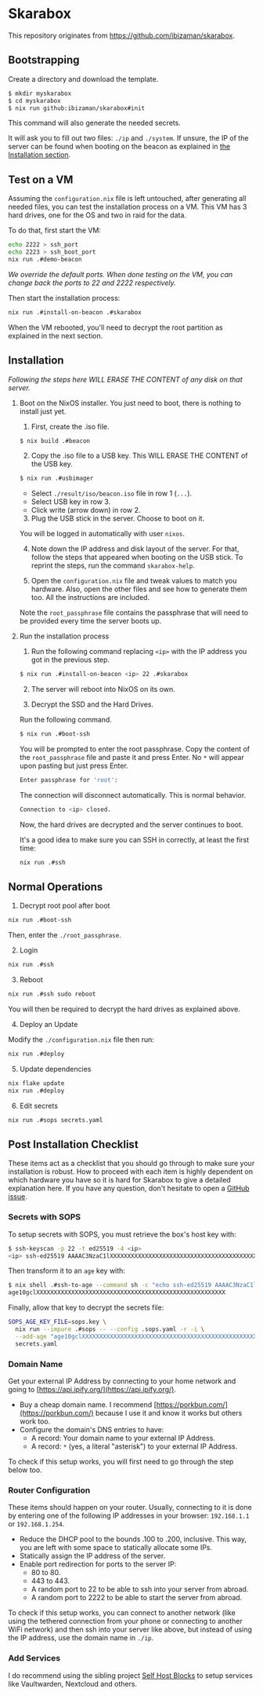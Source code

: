 # Skarabox

This repository originates from https://github.com/ibizaman/skarabox.

## Bootstrapping

Create a directory and download the template.

```bash
$ mkdir myskarabox
$ cd myskarabox
$ nix run github:ibizaman/skarabox#init
```

This command will also generate the needed secrets.

It will ask you to fill out two files: `./ip` and `./system`.
If unsure, the IP of the server can be found when booting on the beacon
as explained in [the Installation section](#Installation).

## Test on a VM

Assuming the `configuration.nix` file is left untouched,
after generating all needed files,
you can test the installation process on a VM.
This VM has 3 hard drives, one for the OS
and two in raid for the data.

To do that, first start the VM:

```bash
echo 2222 > ssh_port
echo 2223 > ssh_boot_port
nix run .#demo-beacon
```

_We override the default ports. When done testing on the VM,
you can change back the ports to 22 and 2222 respectively._

Then start the installation process:


```bash
nix run .#install-on-beacon .#skarabox
```

When the VM rebooted, you'll need to decrypt the root partition
as explained in the next section.

## Installation

_Following the steps here WILL ERASE THE CONTENT of any disk on that server._

1. Boot on the NixOS installer. You just need to boot, there is nothing to install just yet.

   1. First, create the .iso file.

   ```bash
   $ nix build .#beacon
   ```

   2. Copy the .iso file to a USB key. This WILL ERASE THE CONTENT of the USB key.

   ```bash
   $ nix run .#usbimager
   ```

   - Select `./result/iso/beacon.iso` file in row 1 (`...`).
   - Select USB key in row 3.
   - Click write (arrow down) in row 2.

   3. Plug the USB stick in the server. Choose to boot on it.

   You will be logged in automatically with user `nixos`.

   4. Note down the IP address and disk layout of the server.
      For that, follow the steps that appeared when booting on the USB stick.
      To reprint the steps, run the command `skarabox-help`.

   5. Open the `configuration.nix` file and tweak values to match you hardware.
      Also, open the other files and see how to generate them too.
      All the instructions are included.

   Note the `root_passphrase` file contains the passphrase
   that will need to be provided every time the server boots up.

2. Run the installation process

   1. Run the following command replacing `<ip>` with the IP address you got in the previous step.

   ```bash
   $ nix run .#install-on-beacon <ip> 22 .#skarabox
   ```

   2. The server will reboot into NixOS on its own.

   3. Decrypt the SSD and the Hard Drives.

   Run the following command.

   ```bash
   $ nix run .#boot-ssh
   ```

   You will be prompted to enter the root passphrase.
   Copy the content of the `root_passphrase` file and paste it and press Enter.
   No `*` will appear upon pasting but just press Enter.

   ```bash
   Enter passphrase for 'root':
   ```

   The connection will disconnect automatically.
   This is normal behavior.

   ```bash
   Connection to <ip> closed.
   ```

   Now, the hard drives are decrypted and the server continues to boot.

   It's a good idea to make sure you can SSH in correctly, at least the first time:

   ```bash
   nix run .#ssh
   ```

## Normal Operations

1. Decrypt root pool after boot

```bash
nix run .#boot-ssh
```

Then, enter the `./root_passphrase`.

2. Login

```bash
nix run .#ssh
```

3. Reboot

```bash
nix run .#ssh sudo reboot
```

You will then be required to decrypt the hard drives as explained above.

4. Deploy an Update

Modify the `./configuration.nix` file then run:

```bash
nix run .#deploy
```

5. Update dependencies

```bash
nix flake update
nix run .#deploy
```

6. Edit secrets

```bash
nix run .#sops secrets.yaml
```

## Post Installation Checklist

These items act as a checklist that you should go through to make sure your installation is robust.
How to proceed with each item is highly dependent on which hardware you have so it is hard for Skarabox to give a detailed explanation here.
If you have any question, don't hesitate to open a [GitHub issue](https://github.com/ibizaman/skarabox/issues/new).

### Secrets with SOPS

To setup secrets with SOPS, you must retrieve the box's host key with:

```bash
$ ssh-keyscan -p 22 -t ed25519 -4 <ip>
<ip> ssh-ed25519 AAAAC3NzaC1lXXXXXXXXXXXXXXXXXXXXXXXXXXXXXXXXXXXXXXXXXXXXXXXXXXXXXXXX
```

Then transform it to an `age` key with:

```bash
$ nix shell .#ssh-to-age --command sh -c "echo ssh-ed25519 AAAAC3NzaC1lXXXXXXXXXXXXXXXXXXXXXXXXXXXXXXXXXXXXXXXXXXXXXXXXXXXXXXXX | ssh-to-age"
age10gclXXXXXXXXXXXXXXXXXXXXXXXXXXXXXXXXXXXXXXXXXXXXXXXXXXXXXX
```

Finally, allow that key to decrypt the secrets file:

```bash
SOPS_AGE_KEY_FILE=sops.key \
  nix run --impure .#sops -- --config .sops.yaml -r -i \
  --add-age "age10gclXXXXXXXXXXXXXXXXXXXXXXXXXXXXXXXXXXXXXXXXXXXXXXXXXXXXXX" \
  secrets.yaml
```

### Domain Name

Get your external IP Address by connecting to your home network and going to [https://api.ipify.org/](https://api.ipify.org/).

- Buy a cheap domain name.
  I recommend [https://porkbun.com/](https://porkbun.com/) because I use it and know it works but others work too.
- Configure the domain's DNS entries to have:
  - A record: Your domain name to your external IP Address.
  - A record: `*` (yes, a literal "asterisk") to your external IP Address.

To check if this setup works, you will first need to go through the step below too.

### Router Configuration

These items should happen on your router.
Usually, connecting to it is done by entering one of the following IP addresses in your browser: `192.168.1.1` or `192.168.1.254`.

- Reduce the DHCP pool to the bounds .100 to .200, inclusive.
  This way, you are left with some space to statically allocate some IPs.
- Statically assign the IP address of the server.
- Enable port redirection for ports to the server IP:
  - 80 to 80.
  - 443 to 443.
  - A random port to 22 to be able to ssh into your server from abroad.
  - A random port to 2222 to be able to start the server from abroad.

To check if this setup works,
you can connect to another network (like using the tethered connection from your phone or connecting to another WiFi network)
and then ssh into your server like above,
but instead of using the IP address, use the domain name in `./ip`.

### Add Services

I do recommend using the sibling project [Self Host Blocks](https://github.com/ibizaman/selfhostblocks) to setup services like Vaultwarden, Nextcloud and others.
